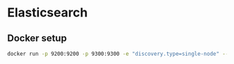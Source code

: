 # Elasticsearch

## Docker setup
```bash
docker run -p 9200:9200 -p 9300:9300 -e "discovery.type=single-node" --name elasticsearch -d docker.elastic.co/elasticsearch/elasticsearch:7.10.1 
```
